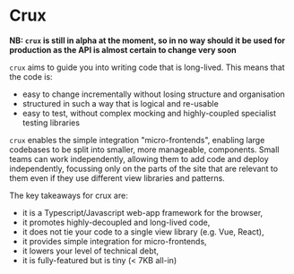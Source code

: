 # Crux

**NB: `crux` is still in alpha at the moment, so in no way should it be used for production as the API is almost certain to change very soon**

`crux` aims to guide you into writing code that is long-lived. This means that the code is:

* easy to change incrementally without losing structure and organisation
* structured in such a way that is logical and re-usable
* easy to test, without complex mocking and highly-coupled specialist testing libraries

`crux` enables the simple integration  "micro-frontends", enabling large codebases to be split into smaller, more manageable, components. Small teams can work independently, allowing them to add code and deploy independently, focussing only on the parts of the site that are relevant to them even if they use different view libraries and patterns.

The key takeaways for crux are:

* it is a Typescript/Javascript web-app framework for the browser,
* it promotes highly-decoupled and long-lived code,
* it does not tie your code to a single view library (e.g. Vue, React),
* it provides simple integration for micro-frontends,
* it lowers your level of technical debt,
* it is fully-featured but is tiny (< 7KB all-in)
